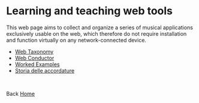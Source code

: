# Learning and teaching web tools

This web page aims to collect and organize a series of musical applications exclusively usable on the web, which therefore do not require installation and function virtually on any network-connected device. <br>

- [Web Taxonomy](https://giuseppebergamino.github.io/Home/Learning_tools/Web_taxonomy)
- [Web Conductor](https://giuseppebergamino.github.io/Home/Learning_tools/Web_conductor)
- [Worked Examples](https://giuseppebergamino.github.io/Home/Learning_tools/Worked_examples)
- [Storia delle accordature](https://giuseppebergamino.github.io/Home/Learning_tools/accordature)


<p><br></p>

Back [Home](https://giuseppebergamino.github.io/Home/)
